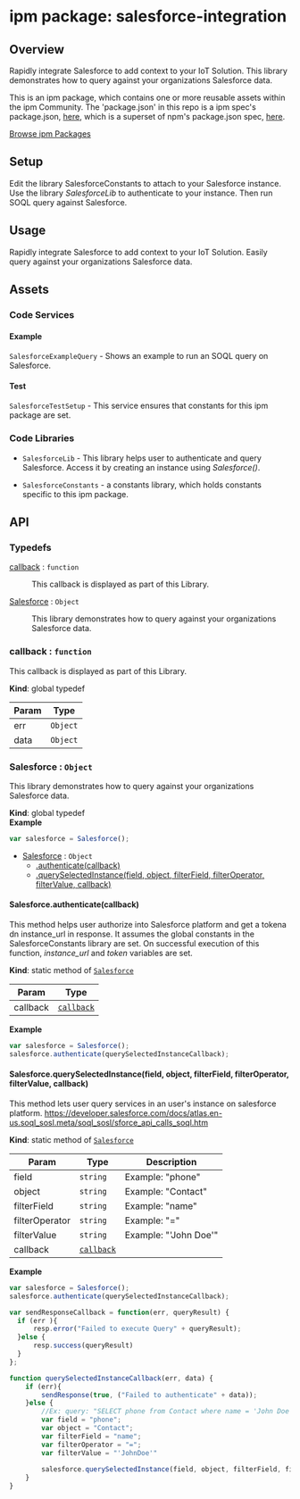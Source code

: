 # ipm package: salesforce-integration

## Overview

Rapidly integrate Salesforce to add context to your IoT Solution.  This library demonstrates how to query against your organizations Salesforce data.

This is an ipm package, which contains one or more reusable assets within the ipm Community. The 'package.json' in this repo is a ipm spec's package.json, [here](https://docs.clearblade.com/v/3/6-ipm/spec), which is a superset of npm's package.json spec, [here](https://docs.npmjs.com/files/package.json).

[Browse ipm Packages](https://ipm.clearblade.com)

## Setup

Edit the library SalesforceConstants to attach to your Salesforce instance. 
Use the library _SalesforceLib_ to authenticate to your instance. Then run SOQL query against Salesforce.

## Usage

Rapidly integrate Salesforce to add context to your IoT Solution. Easily query against your organizations Salesforce data. 

## Assets
### Code Services

#### Example

`SalesforceExampleQuery` - Shows an example to run an SOQL query on Salesforce.

#### Test

`SalesforceTestSetup` - This service ensures that constants for this ipm package are set.
### Code Libraries

* `SalesforceLib` - This library helps user to authenticate and query Salesforce. Access it by creating an instance using _Salesforce()_.

* `SalesforceConstants` - a constants library, which holds constants specific to this ipm package. 

## API

### Typedefs

<dl>
<dt><a href="#callback">callback</a> : <code>function</code></dt>
<dd><p>This callback is displayed as part of this Library.</p>
</dd>
<dt><a href="#Salesforce">Salesforce</a> : <code>Object</code></dt>
<dd><p>This library demonstrates how to query against your organizations Salesforce data.</p>
</dd>
</dl>

<a name="callback"></a>

### callback : <code>function</code>
This callback is displayed as part of this Library.

**Kind**: global typedef  

| Param | Type |
| --- | --- |
| err | <code>Object</code> | 
| data | <code>Object</code> | 

<a name="Salesforce"></a>

### Salesforce : <code>Object</code>
This library demonstrates how to query against your organizations Salesforce data.

**Kind**: global typedef  
**Example**  

```js
var salesforce = Salesforce();
```

* [Salesforce](#Salesforce) : <code>Object</code>
    * [.authenticate(callback)](#Salesforce.authenticate)
    * [.querySelectedInstance(field, object, filterField, filterOperator, filterValue, callback)](#Salesforce.querySelectedInstance)

<a name="Salesforce.authenticate"></a>

#### Salesforce.authenticate(callback)
This method helps user authorize into Salesforce platform and get a tokena dn instance_url in response.
It assumes the global constants in the SalesforceConstants library are set.
On successful execution of this function, *instance_url* and *token* variables are set.

**Kind**: static method of [<code>Salesforce</code>](#Salesforce)  

| Param | Type |
| --- | --- |
| callback | [<code>callback</code>](#callback) | 

**Example**  

```js
var salesforce = Salesforce();
salesforce.authenticate(querySelectedInstanceCallback);
```
<a name="Salesforce.querySelectedInstance"></a>

#### Salesforce.querySelectedInstance(field, object, filterField, filterOperator, filterValue, callback)
This method lets user query services in an user's instance on salesforce platform.
https://developer.salesforce.com/docs/atlas.en-us.soql_sosl.meta/soql_sosl/sforce_api_calls_soql.htm

**Kind**: static method of [<code>Salesforce</code>](#Salesforce)  

| Param | Type | Description |
| --- | --- | --- |
| field | <code>string</code> | Example: "phone" |
| object | <code>string</code> | Example: "Contact" |
| filterField | <code>string</code> | Example: "name" |
| filterOperator | <code>string</code> | Example: "=" |
| filterValue | <code>string</code> | Example: "'John Doe'" |
| callback | [<code>callback</code>](#callback) |  |

**Example**  

```js
var salesforce = Salesforce();
salesforce.authenticate(querySelectedInstanceCallback);

var sendResponseCallback = function(err, queryResult) {
  if (err ){
      resp.error("Failed to execute Query" + queryResult);
  }else {
      resp.success(queryResult)   
  }
};

function querySelectedInstanceCallback(err, data) {
    if (err){
        sendResponse(true, ("Failed to authenticate" + data));
    }else {
        //Ex: query: "SELECT phone from Contact where name = 'John Doe'"
        var field = "phone";
        var object = "Contact";
        var filterField = "name";
        var filterOperator = "=";
        var filterValue = "'JohnDoe'"
        
        salesforce.querySelectedInstance(field, object, filterField, filterOperator, filterValue, sendResponseCallback);
    }
}
```
